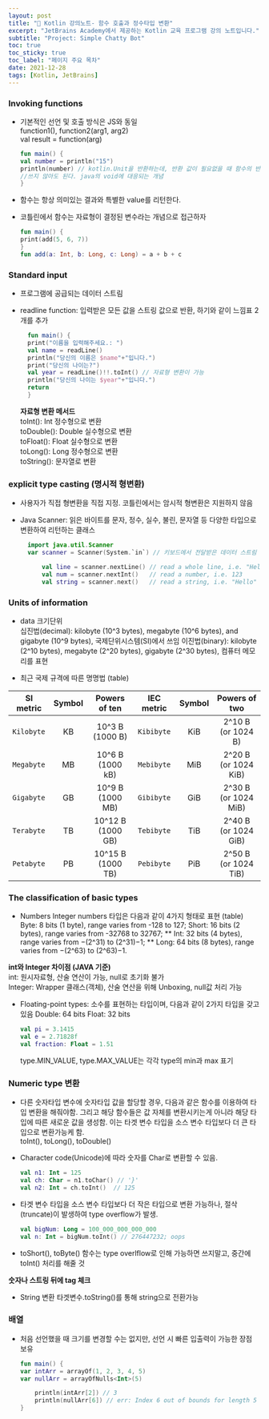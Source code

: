 ```yaml
---
layout: post
title: "📅 Kotlin 강의노트- 함수 호출과 정수타입 변환"
excerpt: "JetBrains Academy에서 제공하는 Kotlin 교육 프로그램 강의 노트입니다."
subtitle: "Project: Simple Chatty Bot"
toc: true
toc_sticky: true
toc_label: "페이지 주요 목차"
date: 2021-12-28
tags: [Kotlin, JetBrains]
---
```


### Invoking functions

- 기본적인 선언 및 호출 방식은 JS와 동일  
  function1(), function2(arg1, arg2)  
  val result = function(arg)

  ```kotlin
  fun main() {  
  val number = println("15")
  println(number) // kotlin.Unit을 반환하는데, 반환 값이 필요없을 때 함수의 반환 타입으로 Unit을 사용함. 함수끝에 return을
  //쓰지 않아도 된다. java의 void에 대응되는 개념
  }
  ```

- 함수는 항상 의미있는 결과와 특별한 value를 리턴한다.
- 코틀린에서 함수는 자료형이 결정된 변수라는 개념으로 접근하자

  ```kotlin
  fun main() {
  print(add(5, 6, 7))
  }
  fun add(a: Int, b: Long, c: Long) = a + b + c
  ```
### Standard input

- 프로그램에 공급되는 데이터 스트림
- readline function: 입력받은 모든 값을 스트링 값으로 반환, 하기와 같이 느낌표 2개를 추가
  
    ```kotlin
      fun main() {
      print("이름을 입력해주세요.: ")
      val name = readLine()
      println("당신의 이름은 $name"+"입니다.")
      print("당신의 나이는?")
      val year = readLine()!!.toInt() // 자료형 변환이 가능
      println("당신의 나이는 $year"+"입니다.")
      return
      }
    ```  

  **자료형 변환 메서드**  
  toInt(): Int 정수형으로 변환  
  toDouble(): Double 실수형으로 변환  
  toFloat(): Float 실수형으로 변환  
  toLong(): Long 정수형으로 변환  
  toString(): 문자열로 변환

### explicit type casting (명시적 형변환)

- 사용자가 직접 형변환을 직접 지정. 코틀린에서는 암시적 형변환은 지원하지 않음

- Java Scanner: 읽은 바이트를 문자, 정수, 실수, 불린, 문자열 등 다양한 타입으로 변환하여 리턴하는 클래스
  
    ```kotlin
      import java.util.Scanner
      var scanner = Scanner(System.`in`) // 키보드에서 전달받은 데이터 스트림
    
          val line = scanner.nextLine() // read a whole line, i.e. "Hello, Kotlin"
          val num = scanner.nextInt()   // read a number, i.e. 123
          val string = scanner.next()   // read a string, i.e. "Hello"
    ```
    
### Units of information

- data 크기단위  
  십진법(decimal): kilobyte (10^3 bytes), megabyte (10^6 bytes), and gigabyte (10^9 bytes), 국제단위시스템(SI)에서 쓰임
  이진법(binary): kilobyte (2^10 bytes), megabyte (2^20 bytes), gigabyte (2^30 bytes), 컴퓨터 메모리를 표현  
    
  
- 최근 국제 규격에 따른 명명법 (table)

| SI metric  | Symbol |   Powers of ten   | IEC metric | Symbol |    Powers of two     | 
|------------|:------:|:-----------------:|:----------:|:------:|:--------------------:|
| `Kilobyte` |   KB   |  10^3 B (1000 B)  | `Kibibyte` |  KiB   |  2^10 B (or 1024 B)  |
| `Megabyte` |   MB   | 10^6 B (1000 kB)  | `Mebibyte` |  MiB   | 2^20 B (or 1024 KiB) | 
| `Gigabyte` |   GB   | 10^9 B (1000 MB)  | `Gibibyte` |  GiB   | 2^30 B (or 1024 MiB) | 
| `Terabyte` |   TB   | 10^12 B (1000 GB) | `Tebibyte` |  TiB   | 2^40 B (or 1024 GiB) | 
| `Petabyte` |   PB   | 10^15 B (1000 TB) | `Pebibyte` |  PiB   | 2^50 B (or 1024 TiB) |_ 


### The classification of basic types

- Numbers
  Integer numbers 타입은 다음과 같이 4가지 형태로 표현 (table)
  Byte: 8 bits (1 byte), range varies from -128 to 127;
  Short: 16 bits (2 bytes), range varies from -32768 to 32767;
  ** Int: 32 bits (4 bytes), range varies from −(2^31) to (2^31)−1; **
  Long: 64 bits (8 bytes), range varies from −(2^63) to (2^63)−1.

**int와 Integer 차이점 (JAVA 기준)**  
  int: 원시자료형, 산술 연산이 가능, null로 초기화 불가  
  Integer: Wrapper 클래스(객체), 산술 연산을 위해 Unboxing, null값 처리 가능
  
- Floating-point types: 소수를 표현하는 타입이며, 다음과 같이 2가지 타입을 갖고 있음
  Double: 64 bits
  Float: 32 bits
  
    ```kotlin
    val pi = 3.1415
    val e = 2.71828f
    val fraction: Float = 1.51
    ```

  type.MIN_VALUE, type.MAX_VALUE는 각각 type의 min과 max 표기

### Numeric type 변환

- 다른 숫자타입 변수에 숫자타입 값을 할당할 경우, 다음과 같은 함수를 이용하여 타입 변환을 해줘야함. 그리고 해당 함수들은
  값 자체를 변환시키는게 아니라 해당 타입에 따른 새로운 값을 생성함. 이는 타겟 변수 타입을 소스 변수 타입보다 더 큰 타입으로
  변환가능케 함.  
  toInt(), toLong(), toDouble()  


- Character code(Unicode)에 따라 숫자를 Char로 변환할 수 있음.
  
  ```kotlin
  val n1: Int = 125
  val ch: Char = n1.toChar() // '}'
  val n2: Int = ch.toInt()  // 125
  ```

- 타겟 변수 타입을 소스 변수 타입보다 더 작은 타입으로 변환 가능하나, 절삭(truncate)이 발생하여 
  type overflow가 발생.
    ```kotlin  
    val bigNum: Long = 100_000_000_000_000
    val n: Int = bigNum.toInt() // 276447232; oops
    ```
- toShort(), toByte() 함수는 type overlflow로 인해 가능하면 쓰지말고, 중간에 toInt() 처리를 해줄 것

**숫자나 스트링 뒤에 tag 체크**

- String 변환
  타겟변수.toString()를 통해 string으로 전환가능

### 배열

- 처음 선언했을 때 크기를 변경할 수는 없지만, 선언 시 빠른 입출력이 가능한 장점 보유

  ```kotlin
  fun main() {
  var intArr = arrayOf(1, 2, 3, 4, 5)
  var nullArr = arrayOfNulls<Int>(5)
  
      println(intArr[2]) // 3
      println(nullArr[6]) // err: Index 6 out of bounds for length 5
  }
  ```